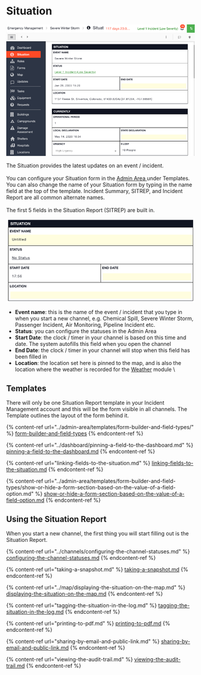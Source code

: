 # Situation

![](../../.gitbook/assets/situation.png)

The Situation provides the latest updates on an event / incident.\
\
You can configure your Situation form in the [Admin Area ](../admin-area/)under Templates. You can also change the name of your Situation form by typing in the name field at the top of the template. Incident Summary, SITREP, and Incident Report are all common alternate names. \
\
The first 5 fields in the Situation Report (SITREP) are built in.

![](../../.gitbook/assets/sitrep.png)

* **Event name**: this is the name of the event / incident that you type in when you start a new channel, e.g. Chemical Spill, Severe Winter Storm, Passenger Incident, Air Monitoring, Pipeline Incident etc. 
* **Status**: you can configure the statuses in the Admin Area
* **Start Date**: the clock / timer in your channel is based on this time and date. The system autofills this field when you open the channel
* **End Date**: the clock / timer in your channel will stop when this field has been filled in
* **Location**: the location set here is pinned to the map, and is also the location where the weather is recorded for the [Weather](../weather.md) module \


## Templates

There will only be one Situation Report template in your Incident Management account and this will be the form visible in all channels. The Template outlines the layout of the form behind it.

{% content-ref url="../admin-area/templates/form-builder-and-field-types/" %}
[form-builder-and-field-types](../admin-area/templates/form-builder-and-field-types/)
{% endcontent-ref %}

{% content-ref url="../dashboard/pinning-a-field-to-the-dashboard.md" %}
[pinning-a-field-to-the-dashboard.md](../dashboard/pinning-a-field-to-the-dashboard.md)
{% endcontent-ref %}

{% content-ref url="linking-fields-to-the-situation.md" %}
[linking-fields-to-the-situation.md](linking-fields-to-the-situation.md)
{% endcontent-ref %}

{% content-ref url="../admin-area/templates/form-builder-and-field-types/show-or-hide-a-form-section-based-on-the-value-of-a-field-option.md" %}
[show-or-hide-a-form-section-based-on-the-value-of-a-field-option.md](../admin-area/templates/form-builder-and-field-types/show-or-hide-a-form-section-based-on-the-value-of-a-field-option.md)
{% endcontent-ref %}



## Using the Situation Report

When you start a new channel, the first thing you will start filling out is the Situation Report.

{% content-ref url="../channels/configuring-the-channel-statuses.md" %}
[configuring-the-channel-statuses.md](../channels/configuring-the-channel-statuses.md)
{% endcontent-ref %}

{% content-ref url="taking-a-snapshot.md" %}
[taking-a-snapshot.md](taking-a-snapshot.md)
{% endcontent-ref %}

{% content-ref url="../map/displaying-the-situation-on-the-map.md" %}
[displaying-the-situation-on-the-map.md](../map/displaying-the-situation-on-the-map.md)
{% endcontent-ref %}

{% content-ref url="tagging-the-situation-in-the-log.md" %}
[tagging-the-situation-in-the-log.md](tagging-the-situation-in-the-log.md)
{% endcontent-ref %}

{% content-ref url="printing-to-pdf.md" %}
[printing-to-pdf.md](printing-to-pdf.md)
{% endcontent-ref %}

{% content-ref url="sharing-by-email-and-public-link.md" %}
[sharing-by-email-and-public-link.md](sharing-by-email-and-public-link.md)
{% endcontent-ref %}

{% content-ref url="viewing-the-audit-trail.md" %}
[viewing-the-audit-trail.md](viewing-the-audit-trail.md)
{% endcontent-ref %}


